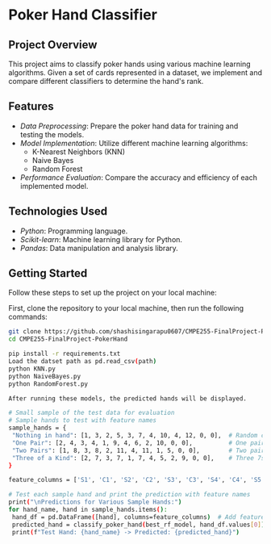 # Poker Hand Classifier

## Project Overview
This project aims to classify poker hands using various machine learning algorithms. Given a set of cards represented in a dataset, we implement and compare different classifiers to determine the hand's rank.

## Features
- *Data Preprocessing*: Prepare the poker hand data for training and testing the models.
- *Model Implementation*: Utilize different machine learning algorithms:
  - K-Nearest Neighbors (KNN)
  - Naive Bayes
  - Random Forest
- *Performance Evaluation*: Compare the accuracy and efficiency of each implemented model.

## Technologies Used
- *Python*: Programming language.
- *Scikit-learn*: Machine learning library for Python.
- *Pandas*: Data manipulation and analysis library.

## Getting Started
Follow these steps to set up the project on your local machine:

First, clone the repository to your local machine, then run the following commands:
   ```bash
   git clone https://github.com/shashisingarapu0607/CMPE255-FinalProject-PokerHand.git
  cd CMPE255-FinalProject-PokerHand

  pip install -r requirements.txt
  Load the datset path as pd.read_csv(path)
  python KNN.py
  python NaiveBayes.py
  python RandomForest.py

After running these models, the predicted hands will be displayed.

# Small sample of the test data for evaluation
# Sample hands to test with feature names
sample_hands = {
    "Nothing in hand": [1, 3, 2, 5, 3, 7, 4, 10, 4, 12, 0, 0],  # Random cards, no specific pattern
    "One Pair": [2, 4, 3, 4, 1, 9, 4, 6, 2, 10, 0, 0],          # One pair of 4s
    "Two Pairs": [1, 8, 3, 8, 2, 11, 4, 11, 1, 5, 0, 0],        # Two pairs: 8s and 11s
    "Three of a Kind": [2, 7, 3, 7, 1, 7, 4, 5, 2, 9, 0, 0],    # Three 7s
}

feature_columns = ['S1', 'C1', 'S2', 'C2', 'S3', 'C3', 'S4', 'C4', 'S5', 'C5', 'is_flush', 'is_straight']

# Test each sample hand and print the prediction with feature names
print("\nPredictions for Various Sample Hands:")
for hand_name, hand in sample_hands.items():
    hand_df = pd.DataFrame([hand], columns=feature_columns)  # Add feature names
    predicted_hand = classify_poker_hand(best_rf_model, hand_df.values[0])
    print(f"Test Hand: {hand_name} -> Predicted: {predicted_hand}")

